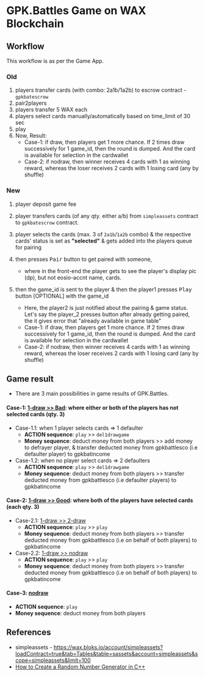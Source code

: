 # GPK.Battles Game on WAX Blockchain

## Workflow
This workflow is as per the Game App.

### Old
1. players transfer cards (with combo: 2a1b/1a2b) to escrow contract - `gpkbatescrow`
1. pair2players
1. players transfer 5 WAX each
1. players select cards manually/automatically based on time_limit of 30 sec
1. play
1. Now, Result:
	- Case-1: if draw, then players get 1 more chance. If 2 times draw successively for 1 game_id, then the round is dumped. And the card is available for selection in the cardwallet
	- Case-2: if nodraw, then winner receives 4 cards with 1 as winning reward, whereas the loser receives 2 cards with 1 losing card (any by shuffle)

### New
1. player deposit game fee 
2. player transfers cards (of any qty. either a/b) from `simpleassets` contract to `gpkbatescrow` contract.
3. player selects the cards (max. 3 of `2a1b`/`1a2b` combo) & the respective cards' status is set as __"selected"__ & gets added into the players queue for pairing
4. then presses <kbd>Pair</kbd> button to get paired with someone,
	- where in the front-end the player gets to see the player's display pic (dp), but not eosio-accnt name, cards.

5. then the game_id is sent to the player & then the player1 presses <kbd>Play</kbd> button [OPTIONAL] with the game_id
	- Here, the player2 is just notified about the pairing & game status. Let's say the player_2 presses button after already getting paired, the it gives error that "already available in game table"
	- Case-1: if draw, then players get 1 more chance. If 2 times draw successively for 1 game_id, then the round is dumped. And the card is available for selection in the cardwallet
	- Case-2: if nodraw, then winner receives 4 cards with 1 as winning reward, whereas the loser receives 2 cards with 1 losing card (any by shuffle)

## Game result
* There are 3 main possibilities in game results of GPK.Battles.

#### Case-1: <u>1-draw >> Bad</u>: where either or both of the players has not selected cards (qty. 3)
* Case-1.1: when 1 player selects cards => 1 defaulter
	- __ACTION sequence__: `play` >> `del1drawgame`
	- __Money sequence__: deduct money from both players >> add money to defrayer player, & transfer deducted money from gpkbattlesco (i.e defaulter player) to gpkbatincome
* Case-1.2: when no player select cards => 2 defaulters
	- __ACTION sequence__: `play` >> `del1drawgame`
	- __Money sequence__: deduct money from both players >> transfer deducted money from gpkbattlesco (i.e defaulter players) to gpkbatincome

#### Case-2: <u>1-draw >> Good</u>: where both of the players have selected cards (each qty. 3)
* Case-2.1: <u>1-draw >> 2-draw</u>
	- __ACTION sequence__: `play` >> `play`
	- __Money sequence__: deduct money from both players >> transfer deducted money from gpkbattlesco (i.e on behalf of both players) to gpkbatincome
* Case-2.2: <u>1-draw >> nodraw</u>
	- __ACTION sequence__: `play` >> `play`
	- __Money sequence__: deduct money from both players >> transfer deducted money from gpkbattlesco (i.e on behalf of both players) to gpkbatincome

#### Case-3: <u>nodraw</u>
* __ACTION sequence__: `play`
* __Money sequence__: deduct money from both players



## References
* simpleassets - https://wax.bloks.io/account/simpleassets?loadContract=true&tab=Tables&table=sassets&account=simpleassets&scope=simpleassets&limit=100
* [How to Create a Random Number Generator in C++](https://www.bitdegree.org/learn/random-number-generator-cpp)
